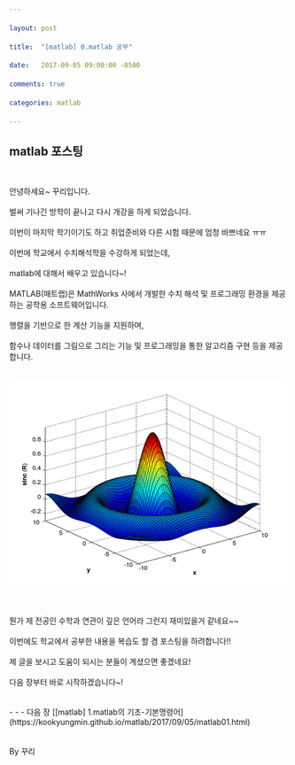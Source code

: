 ```yaml
---

layout: post

title:  "[matlab] 0.matlab 공부"

date:   2017-09-05 09:00:00 -0500

comments: true

categories: matlab

---
```


## matlab 포스팅
<br>

안녕하세요~ 꾸리입니다.
<br>
<br>
벌써 기나긴 방학이 끝나고 다시 개강을 하게 되었습니다.
<br>
<br>
이번이 마지막 학기이기도 하고 취업준비와 다른 시험 때문에 엄청 바쁘네요 ㅠㅠ
<br>
<br>
이번에 학교에서 수치해석학을 수강하게 되었는데,
<br>
<br>
matlab에 대해서 배우고 있습니다~!
<br>
<br>
MATLAB(매트랩)은 MathWorks 사에서 개발한 수치 해석 및 프로그래밍 환경을 제공하는 공학용 소프트웨어입니다.
<br>
<br>
행렬을 기반으로 한 계산 기능을 지원하며,
<br>
<br>
함수나 데이터를 그림으로 그리는 기능 및 프로그래밍을 통한 알고리즘 구현 등을 제공합니다. 
<br>
<br>

![image](/image/matlab_img/matlab0.png)

<br>
<br>
뭔가 제 전공인 수학과 연관이 깊은 언어라 그런지 재미있을거 같네요~~
<br>
<br>
이번에도 학교에서 공부한 내용을 복습도 할 겸 포스팅을 하려합니다!!
<br>
<br>
제 글을 보시고 도움이 되시는 분들이 계셨으면 좋겠네요!
<br>
<br>
다음 장부터 바로 시작하겠습니다~!

<br>
<br>
<br>
- - -
다음 장 [[matlab] 1.matlab의 기초-기본명령어](https://kookyungmin.github.io/matlab/2017/09/05/matlab01.html)
<br>
<br>
<br>
By 꾸리
